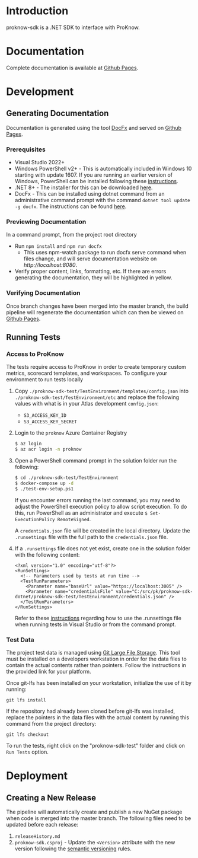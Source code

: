 # Introduction 
proknow-sdk is a .NET SDK to interface with ProKnow.

# Documentation
Complete documentation is available at [Github Pages](http://proknow.github.io/proknow-sdk-dotnet).

# Development

## Generating Documentation
Documentation is generated using the tool [DocFx](https://dotnet.github.io/docfx) and served on [Github Pages](http://proknow.github.io/proknow-sdk-dotnet).

### Prerequisites
- Visual Studio 2022+
- Windows PowerShell v2+ - This is automatically included in Windows 10 starting with update 1607.  If you are running
an earlier version of Windows, PowerShell can be installed following these
[instructions](https://docs.microsoft.com/en-us/powershell/scripting/install/installing-powershell-core-on-windows).
- .NET 8+ - The installer for this can be downloaded [here](https://dotnet.microsoft.com/download).
- DocFx - This can be installed using dotnet command from an administrative command prompt with the command `dotnet tool update -g docfx`. The instructions can be found [here](https://dotnet.github.io/docfx/index.html).

### Previewing Documentation
In a command prompt, from the project root directory
- Run `npm install` and `npm run docfx`
  - This uses npm-watch package to run docfx serve command when files change, and will serve documentation website on *http://localhost:8080*.
- Verify proper content, links, formatting, etc. If there are errors generating the documentation, they will be highlighted in yellow.

### Verifying Documentation
Once branch changes have been merged into the master branch, the build pipeline will regenerate the documentation which
can then be viewed on [Github Pages](http://proknow.github.io/proknow-sdk-dotnet).

## Running Tests

### Access to ProKnow
The tests require access to ProKnow in order to create temporary custom metrics, scorecard templates, and workspaces. To configure your environment to run tests locally

1. Copy `./proknow-sdk-test/TestEnvironment/templates/config.json` into `./proknow-sdk-test/TestEnvironment/etc` and replace the following values with what is in your Atlas development `config.json`:
    - `S3_ACCESS_KEY_ID`
    - `S3_ACCESS_KEY_SECRET`
2. Login to the `proknow` Azure Container Registry
    ```sh
    $ az login
    $ az acr login -n proknow
    ```
3. Open a PowerShell command prompt in the solution folder run the following:

    ```sh
    $ cd ./proknow-sdk-test/TestEnvironment
    $ docker-compose up -d
    $ ./test-env-setup.ps1
    ```

    If you encounter errors running the last command, you may need to adjust the PowerShell execution policy to allow script execution. To do this, run PowerShell as an administrator and execute `$ Set-ExecutionPolicy RemoteSigned`.

    A `credentials.json` file will be created in the local directory. Update the `.runsettings` file with the full path to the `credentials.json` file.

4. If a `.runsettings` file does not yet exist, create one in the solution folder with the following content:
    ```
    <?xml version="1.0" encoding="utf-8"?>
    <RunSettings>
      <!-- Parameters used by tests at run time -->
      <TestRunParameters>
        <Parameter name="baseUrl" value="https://localhost:3005" />
        <Parameter name="credentialsFile" value="C:/src/pk/proknow-sdk-dotnet/proknow-sdk-test/TestEnvironment/credentials.json" />
      </TestRunParameters>
    </RunSettings>
    ```
    Refer to these [instructions](https://docs.microsoft.com/en-us/visualstudio/test/configure-unit-tests-by-using-a-dot-runsettings-file) regarding how to use the .runsettings file when running tests in Visual Studio or from the command prompt.

### Test Data
The project test data is managed using [Git Large File Storage](https://github.com/git-lfs/git-lfs).  This tool must be
installed on a developers workstation in order for the data files to contain the actual contents rather than pointers.
Follow the instructions in the provided link for your platform.

Once git-lfs has been installed on your workstation, initialize the use of it by running:
```
git lfs install
```

If the repository had already been cloned before git-lfs was installed, replace the pointers in the data files with the
actual content by running this command from the project directory:
```
git lfs checkout
```

To run the tests, right click on the "proknow-sdk-test" folder and click on `Run Tests` option.

# Deployment

## Creating a New Release

The pipeline will automatically create and publish a new NuGet package when code is merged into the master branch. 
The following files need to be updated before each release:

1. `releaseHistory.md`
2. `proknow-sdk.csproj` - Update the `<Version>` attribute with the new version following the [semantic versioning](https://semver.org/) rules.
